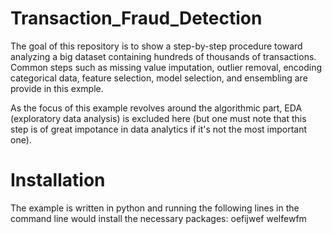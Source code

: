 # Transaction_Fraud_Detection

The goal of this repository is to show a step-by-step procedure toward analyzing a big dataset containing hundreds of thousands of transactions. Common steps such as missing value imputation, outlier removal, encoding categorical data, feature selection, model selection, and ensembling are provide in this exmple.

As the focus of this example revolves around the algorithmic part, EDA (exploratory data analysis) is excluded here (but one must note that this step is of great impotance in data analytics if it's not the most important one).

# Installation
The example is written in python and running the following lines in the command line would install the necessary packages:
        oefijwef
        welfewfm
        
